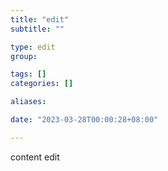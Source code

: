 ```yaml
---
title: "edit"
subtitle: ""

type: edit
group:

tags: []
categories: []

aliases:

date: "2023-03-28T00:00:28+08:00"

---
```


content edit
